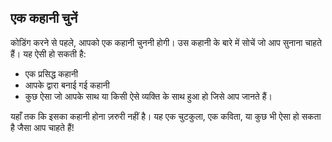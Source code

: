 ## एक कहानी चुनें

कोडिंग करने से पहले, आपको एक कहानी चुननी होगी। उस कहानी के बारे में सोचें जो आप सुनाना चाहते हैं। यह ऐसी हो सकती है:

+ एक प्रसिद्ध कहानी
+ आपके द्वारा बनाई गई कहानी
+ कुछ ऐसा जो आपके साथ या किसी ऐसे व्यक्ति के साथ हुआ हो जिसे आप जानते हैं।

यहाँ तक कि इसका कहानी होना ज़रुरी नहीं है। यह एक चुटकुला, एक कविता, या कुछ भी ऐसा हो सकता है जैसा आप चाहते हैं!
